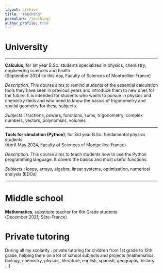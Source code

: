 ```yaml
---
layout: archive
title: "Teaching"
permalink: /teaching/
author_profile: true
---
```



University
======

***
<b>Calculus</b>, for 1st year B.Sc. students specialized in physics, chemistry, engineering sciences and health
<br>(September 2024-to this day, Faculty of Sciences of Montpellier-France)

<i>Description</i>. This course aims to remind students of the essential calculation tools they have seen in previous years and introduce them to new ones for the future. It is intended for students who wants to pursue in physics and chemistry fieds and who need to know the basics of trigonometry and spatial geometry for these subjects.

<i>Subjects</i> : fractions, powers, functions, sums, trigonometry, complex numbers, vectors, polynomials, volumes

***
<b>Tools for simulation (Python)</b>, for 3rd year B.Sc. fundamental physics students
<br>(April-May 2024, Faculty of Sciences of Montpellier-France)

<i>Description</i>. This course aims to teach students how to use the Python programming language. It covers the basics and most useful functions.

<i>Subjects</i> : loops, arrays, algebra, linear systems, optimization, numerical analysis (EDOs)

***

Middle school
======

<b>Mathematics</b>, substitute teacher for 6th Grade students
<br>(December 2021, Sète-France)

Private tutoring
======

During all my scolarity : private tutoring for children from 1st grade to 12th grade, helping them on a lot of school subjects and projects (mathematics, biology, chemistry, physics, literature, english, spanish, geography, history ...)
